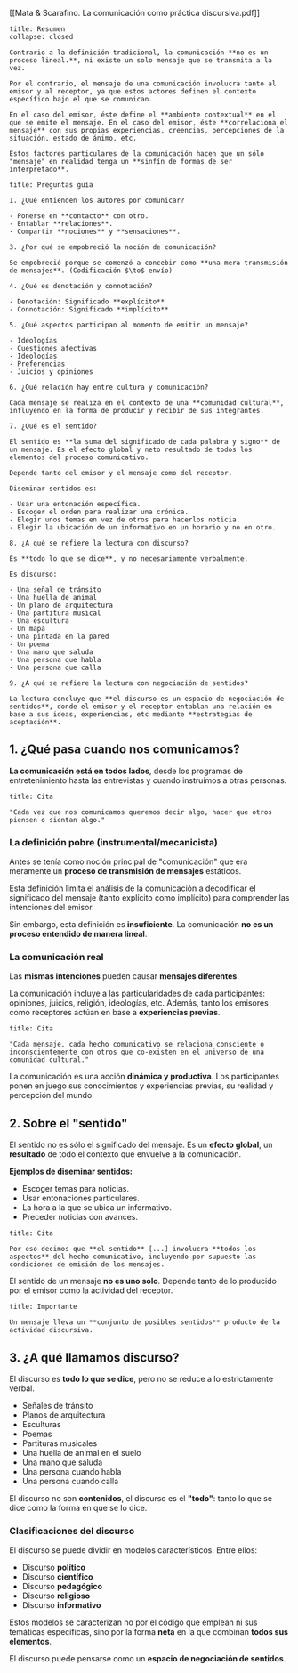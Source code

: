 [[Mata & Scarafino. La comunicación como práctica discursiva.pdf]]

```ad-summary
title: Resumen
collapse: closed

Contrario a la definición tradicional, la comunicación **no es un proceso lineal.**, ni existe un solo mensaje que se transmita a la vez.

Por el contrario, el mensaje de una comunicación involucra tanto al emisor y al receptor, ya que estos actores definen el contexto específico bajo el que se comunican.

En el caso del emisor, éste define el **ambiente contextual** en el que se emite el mensaje. En el caso del emisor, éste **correlaciona el mensaje** con sus propias experiencias, creencias, percepciones de la situación, estado de ánimo, etc.

Estos factores particulares de la comunicación hacen que un sólo "mensaje" en realidad tenga un **sinfín de formas de ser interpretado**.

```

```ad-exercise
title: Preguntas guía

1. ¿Qué entienden los autores por comunicar?

- Ponerse en **contacto** con otro.
- Entablar **relaciones**.
- Compartir **nociones** y **sensaciones**.

3. ¿Por qué se empobreció la noción de comunicación?

Se empobreció porque se comenzó a concebir como **una mera transmisión de mensajes**. (Codificación $\to$ envío)

4. ¿Qué es denotación y connotación?

- Denotación: Significado **explícito**
- Connotación: Significado **implícito**

5. ¿Qué aspectos participan al momento de emitir un mensaje?

- Ideologías 
- Cuestiones afectivas
- Ideologías
- Preferencias
- Juicios y opiniones

6. ¿Qué relación hay entre cultura y comunicación?

Cada mensaje se realiza en el contexto de una **comunidad cultural**, influyendo en la forma de producir y recibir de sus integrantes.

7. ¿Qué es el sentido?

El sentido es **la suma del significado de cada palabra y signo** de un mensaje. Es el efecto global y neto resultado de todos los elementos del proceso comunicativo.

Depende tanto del emisor y el mensaje como del receptor.

Diseminar sentidos es:

- Usar una entonación específica.
- Escoger el orden para realizar una crónica.
- Elegir unos temas en vez de otros para hacerlos noticia.
- Elegir la ubicación de un informativo en un horario y no en otro.

8. ¿A qué se refiere la lectura con discurso?

Es **todo lo que se dice**, y no necesariamente verbalmente,

Es discurso:

- Una señal de tránsito
- Una huella de animal
- Un plano de arquitectura
- Una partitura musical
- Una escultura
- Un mapa
- Una pintada en la pared
- Un poema
- Una mano que saluda
- Una persona que habla
- Una persona que calla

9. ¿A qué se refiere la lectura con negociación de sentidos?

La lectura concluye que **el discurso es un espacio de negociación de sentidos**, donde el emisor y el receptor entablan una relación en base a sus ideas, experiencias, etc mediante **estrategias de aceptación**.

```


## 1. ¿Qué pasa cuando nos comunicamos?

**La comunicación está en todos lados**, desde los programas de entretenimiento hasta las entrevistas y cuando instruimos a otras personas.

```ad-quote
title: Cita

"Cada vez que nos comunicamos queremos decir algo, hacer que otros piensen o sientan algo."

```

### La definición pobre (instrumental/mecanicista)

Antes se tenía como noción principal de "comunicación" que era meramente un **proceso de transmisión de mensajes** estáticos.

Esta definición limita el análisis de la comunicación a decodificar el significado del mensaje (tanto explícito como implícito) para comprender las intenciones del emisor.

Sin embargo, esta definición es **insuficiente**. La comunicación **no es un proceso entendido de manera lineal**.

### La comunicación real

Las **mismas intenciones** pueden causar **mensajes diferentes**.

La comunicación incluye a las particularidades de cada participantes: opiniones, juicios, religión, ideologías, etc. Además, tanto los emisores como receptores actúan en base a **experiencias previas**.

```ad-quote
title: Cita

"Cada mensaje, cada hecho comunicativo se relaciona consciente o inconscientemente con otros que co-existen en el universo de una comunidad cultural."

```

La comunicación es una acción **dinámica y productiva**. Los participantes ponen en juego sus conocimientos y experiencias previas, su realidad y percepción del mundo.

## 2. Sobre el "sentido"

El sentido no es sólo el significado del mensaje. Es un **efecto global**, un **resultado** de todo el contexto que envuelve a la comunicación.

**Ejemplos de diseminar sentidos:**

- Escoger temas para noticias.
- Usar entonaciones particulares.
- La hora a la que se ubica un informativo.
- Preceder noticias con avances.

```ad-quote
title: Cita

Por eso decimos que **el sentido** [...] involucra **todos los aspectos** del hecho comunicativo, incluyendo por supuesto las condiciones de emisión de los mensajes.

```

El sentido de un mensaje **no es uno solo**. Depende tanto de lo producido por el emisor como la actividad del receptor.

```ad-important
title: Importante

Un mensaje lleva un **conjunto de posibles sentidos** producto de la actividad discursiva.

```

## 3. ¿A qué llamamos discurso?

El discurso es **todo lo que se dice**, pero no se reduce a lo estrictamente verbal.

- Señales de tránsito
- Planos de arquitectura
- Esculturas
- Poemas
- Partituras musicales
- Una huella de animal en el suelo
- Una mano que saluda
- Una persona cuando habla
- Una persona cuando calla

El discurso no son **contenidos**, el discurso es el **"todo"**: tanto lo que se dice como la forma en que se lo dice.

### Clasificaciones del discurso

El discurso se puede dividir en modelos característicos. Entre ellos:

- Discurso **político**
- Discurso **científico**
- Discurso **pedagógico**
- Discurso **religioso**
- Discurso **informativo**

Estos modelos se caracterizan no por el código que emplean ni sus temáticas específicas, sino por la forma **neta** en la que combinan **todos sus elementos**.

El discurso puede pensarse como un **espacio de negociación de sentidos**.
